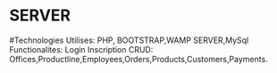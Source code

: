 # SERVER
#Technologies Utilises:
PHP, BOOTSTRAP,WAMP SERVER,MySql
Functionalites:
Login
Inscription
CRUD: Offices,Productline,Employees,Orders,Products,Customers,Payments.

